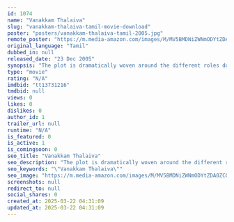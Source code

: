 ```yaml
---
id: 1074
name: "Vanakkam Thalaiva"
slug: "vanakkam-thalaiva-tamil-movie-download"
poster: "posters/vanakkam-thalaiva-tamil-2005.jpg"
remote_poster: "https://m.media-amazon.com/images/M/MV5BMDNiZWNmODYtZDA0ZC00NzIwLWJmYTYtZjEzNDM0NjJlMjljXkEyXkFqcGdeQXVyMTEzNzg0Mjkx._V1_SX300.jpg"
original_language: "Tamil"
dubbed_in: null
released_date: "23 Dec 2005"
synopsis: "The plot is dramatically woven around the different roles donned by Satyaraj and the reason behind him taking up such roles. The movies begins with Manickam (Sathyaraj) kidnapping Divya (Susan), who is the girl friend of Mano (Abb..."
type: "movie"
rating: "N/A"
imdbid: "tt13731216"
tmdbid: null
views: 0
likes: 0
dislikes: 0
author_id: 1
trailer_url: null
runtime: "N/A"
is_featured: 0
is_active: 1
is_comingsoon: 0
seo_title: "Vanakkam Thalaiva"
seo_description: "The plot is dramatically woven around the different roles donned by Satyaraj and the reason behind him taking up such roles. The movies begins with Manickam (Sathyaraj) kidnapping Divya (Susan), who is the girl friend of Mano (Abb..."
seo_keywords: "\"Vanakkam Thalaiva\""
seo_image: "https://m.media-amazon.com/images/M/MV5BMDNiZWNmODYtZDA0ZC00NzIwLWJmYTYtZjEzNDM0NjJlMjljXkEyXkFqcGdeQXVyMTEzNzg0Mjkx._V1_SX300.jpg"
screenshots: null
redirect_to: null
social_shares: 0
created_at: 2025-03-22 04:31:09
updated_at: 2025-03-22 04:31:09
---
```


